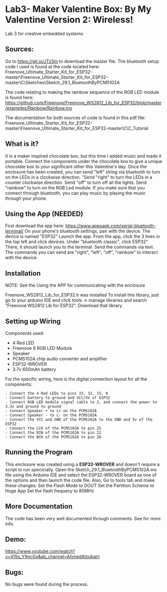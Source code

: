 # Lab3- Maker Valentine Box: By My Valentine Version 2: Wireless!
Lab 3 for creative embedded systems

## Sources:
Go to https://git.io/JTz3m to download the master file. 
The bluetooth setup code I used is found at the code located here: Freenove_Ultimate_Starter_Kit_for_ESP32-master\Freenove_Ultimate_Starter_Kit_for_ESP32-master\C\Sketches\Sketch_29.1_BluetoothByPCM5102A

The code relating to making the rainbow sequence of the RGB LED module is found here:  https://github.com/Freenove/Freenove_WS2812_Lib_for_ESP32/blob/master/examples/Rainbow/Rainbow.ino

The documentation for both sources of code is found in this pdf file:  Freenove_Ultimate_Starter_Kit_for_ESP32-master\Freenove_Ultimate_Starter_Kit_for_ESP32-master\C\C_Tutorial

## What is it?

It is a maker inspired chocolate box, but this time I added music and made it portable. 
Connect the components under the chocolate box to give a unique chocolate box to your significant other this Valentine's day.
Once the enclosure has been created, you can send "left" string via bluetooth to turn on the LEDs in a clockwise direction. "Send "right" to turn the LEDs in a counter clockwise direction. Send "off" to turn off all the lights. Send "rainbow" to turn on the RGB Led module. If you make sure that you connect through bluetooth, you can play music by playing the music through your phone.

## Using the App (NEEDED)
First download the app here: https://www.appsapk.com/serial-bluetooth-terminal/
On your phone's bluetooth settings, pair with the device. The device is named "ESP32"
Launch the app. From the app, click the 3 lines in the top left and click devices. Under "bluetooth classic", click ESP32"
There, it should launch you to the terminal. Send the commands via text. The commands you can send are "right", "left", "off", "rainbow" to interact with the device.

## Installation 
NOTE: See the Using the APP for communicating with the enclosure 

Freenove_WS2812_Lib_for_ESP32.h was installed
To install this library, just go to your arduino IDE and click tools -> manage libraries and search "Freenove WS2812 Lib for ESP32". Download that library.

## Setting up Wiring
Components used:

  - 4 Red LED
  - Freenove 8 RGB LED Module
  - Speaker
  - PCM5102A chip audio converter and amplifier 
  - ESP32-WROVER
  - 3.7v 650mAh battery

For the specific wiring, here is the digital connection layout for all the components:

    - Connect the 4 Red LEDs to pins 33, 32, 15, 0
    - Connect battery to ground and VCC/5V of ESP32
    - Connect RGB LED module signal cable to 2, and connect the power to 3.3v and ground to ground
    - Connect Speaker + to L+ on the PCM5102A
    - Connect Speaker - to L- on the PCM5102A
    - Connect the VCC and GND of the PCM5102A to the GND and 5v of the ESP32
    - Connect the LCK of the PCM5102A to pin 25
    - Connect the DIN of the PCM5102A to pin 22
    - Connect the BCK of the PCM5102A to pin 26

## Running the Program
This enclosure was created using a **ESP32-WROVER** and doesn't require a script to run specicially. Open the Sketch_29.1_BluetoothByPCM5102A.ino file using the Arduino IDE and select the ESP32-WROVER board as one of the options and then launch the code file.
Also, Go to tools tab and make these changes: 
Set the Flash Mode to DOUT
Set the Partition Scheme to Huge App
Set the flash frequecy to 80MHz

## More Documentation

The code has been very well documented through comments. See for more info. 

## Demo:
https://www.youtube.com/watch?v=415s_Y9ncGs&ab_channel=AhmedAlzubairi


## Bugs:

No bugs were found during the process. 
